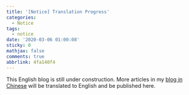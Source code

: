 ```yaml
---
title: '[Notice] Translation Progress'
categories:
  - Notice
tags:
  - notice
date: '2020-03-06 01:00:08'
sticky: 0
mathjax: false
comments: true
abbrlink: 4fa140f4
---
```


This English blog is still under construction. More articles in my [blog in Chinese](https://blog.dlzhang.com) will be translated to English and be published here.